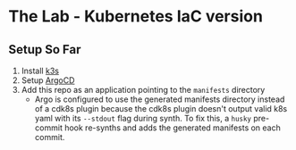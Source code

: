# The Lab - Kubernetes IaC version

## Setup So Far

1. Install [k3s](https://k3s.io/)
2. Setup [ArgoCD](https://argoproj.github.io/cd/)
3. Add this repo as an application pointing to the `manifests` directory
   - Argo is configured to use the generated manifests directory instead of a cdk8s plugin because the cdk8s plugin doesn't output valid k8s yaml with its `--stdout` flag during synth. To fix this, a `husky` pre-commit hook re-synths and adds the generated manifests on each commit.
